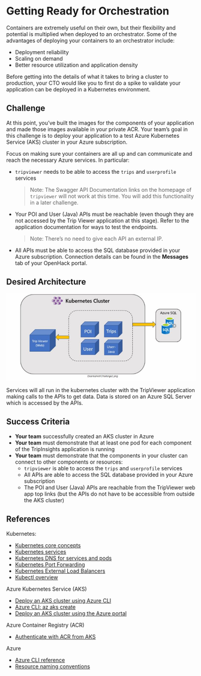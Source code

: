 # Getting Ready for Orchestration

Containers are extremely useful on their own, but their flexibility and potential is multiplied when deployed to an orchestrator. Some of the advantages of deploying your containers to an orchestrator include:

*   Deployment reliability
*   Scaling on demand
*   Better resource utilization and application density

Before getting into the details of what it takes to bring a cluster to production, your CTO would like you to first do a spike to validate your application can be deployed in a Kubernetes environment.

## Challenge

At this point, you’ve built the images for the components of your application and made those images available in your private ACR. Your team’s goal in this challenge is to deploy your application to a test Azure Kubernetes Service (AKS) cluster in your Azure subscription.

Focus on making sure your containers are all up and can communicate and reach the necessary Azure services. In particular:

*   `tripviewer` needs to be able to access the `trips` and `userprofile` services

    > Note: The Swagger API Documentation links on the homepage of `tripviewer` will not work at this time. You will add this functionality in a later challenge.

*   Your POI and User (Java) APIs must be reachable (even though they are not accessed by the Trip Viewer application at this stage). Refer to the application documentation for ways to test the endpoints.

    > Note: There’s no need to give each API an external IP.

*   All APIs must be able to access the SQL database provided in your Azure subscription. Connection details can be found in the **Messages** tab of your OpenHack portal.

## Desired Architecture

![challenge 2](./img/desiredArchChallange2.jpg)

Services will all run in the kubernetes cluster with the TripViewer application making calls to the APIs to get data. Data is stored on an Azure SQL Server which is accessed by the APIs.

## Success Criteria

*   **Your team** successfully created an AKS cluster in Azure
*   **Your team** must demonstrate that at least one pod for each component of the TripInsights application is running
*   **Your team** must demonstrate that the components in your cluster can connect to other components or resources:
    *   `tripviewer` is able to access the `trips` and `userprofile` services
    *   All APIs are able to access the SQL database provided in your Azure subscription
    *   The POI and User (Java) APIs are reachable from the TripViewer web app top links (but the APIs do not have to be accessible from outside the AKS cluster)

## References

Kubernetes:

*   [Kubernetes core concepts](https://docs.microsoft.com/en-us/azure/aks/concepts-clusters-workloads)
*   [Kubernetes services](https://kubernetes.io/docs/concepts/services-networking/connect-applications-service/)
*   [Kubernetes DNS for services and pods](https://kubernetes.io/docs/concepts/services-networking/dns-pod-service/)
*   [Kubernetes Port Forwarding](https://kubernetes.io/docs/tasks/access-application-cluster/port-forward-access-application-cluster/)
*   [Kubernetes External Load Balancers](https://kubernetes.io/docs/tasks/access-application-cluster/create-external-load-balancer/)
*   [Kubectl overview](https://kubernetes.io/docs/user-guide/kubectl-overview/)

Azure Kubernetes Service (AKS)

*   [Deploy an AKS cluster using Azure CLI](https://docs.microsoft.com/en-us/azure/aks/kubernetes-walkthrough)
*   [Azure CLI: az aks create](https://docs.microsoft.com/en-us/cli/azure/aks?view=azure-cli-latest#az-aks-create)
*   [Deploy an AKS cluster using the Azure portal](https://docs.microsoft.com/en-us/azure/aks/kubernetes-walkthrough-portal)

Azure Container Registry (ACR)

*   [Authenticate with ACR from AKS](https://docs.microsoft.com/en-us/azure/container-registry/container-registry-auth-aks)

Azure

*   [Azure CLI reference](https://docs.microsoft.com/en-us/cli/azure/get-started-with-azure-cli)
*   [Resource naming conventions](https://docs.microsoft.com/en-us/azure/architecture/best-practices/naming-conventions)
